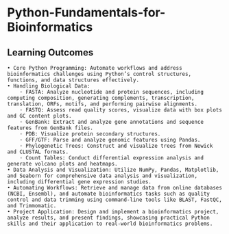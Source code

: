 # Python-Fundamentals-for-Bioinformatics

## Learning Outcomes
    • Core Python Programming: Automate workflows and address bioinformatics challenges using Python’s control structures, functions, and data structures effectively.
    • Handling Biological Data:
        ◦ FASTA: Analyze nucleotide and protein sequences, including computing composition, generating complements, transcription, translation, ORFs, motifs, and performing pairwise alignments.
        ◦ FASTQ: Assess read quality scores, visualize data with box plots and GC content plots.
        ◦ GenBank: Extract and analyze gene annotations and sequence features from GenBank files.
        ◦ PDB: Visualize protein secondary structures.
        ◦ GFF/GTF: Parse and analyze genomic features using Pandas.
        ◦ Phylogenetic Trees: Construct and visualize trees from Newick and CLUSTAL formats.
        ◦ Count Tables: Conduct differential expression analysis and generate volcano plots and heatmaps.
    • Data Analysis and Visualization: Utilize NumPy, Pandas, Matplotlib, and Seaborn for comprehensive data analysis and visualization, including differential gene expression studies.
    • Automating Workflows: Retrieve and manage data from online databases (NCBI, Ensembl), and automate bioinformatics tasks such as quality control and data trimming using command-line tools like BLAST, FastQC, and Trimmomatic.
    • Project Application: Design and implement a bioinformatics project, analyze results, and present findings, showcasing practical Python skills and their application to real-world bioinformatics problems.
